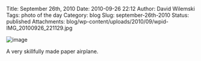 Title: September 26th, 2010
Date: 2010-09-26 22:12
Author: David Wilemski
Tags: photo of the day
Category: blog
Slug: september-26th-2010
Status: published
Attachments: blog/wp-content/uploads/2010/09/wpid-IMG_20100926_221129.jpg

![image](http://oromis.davidwilemski.com/blog/wp-content/uploads/2010/09/wpid-IMG_20100926_221129.jpg)

A very skillfully made paper airplane.
